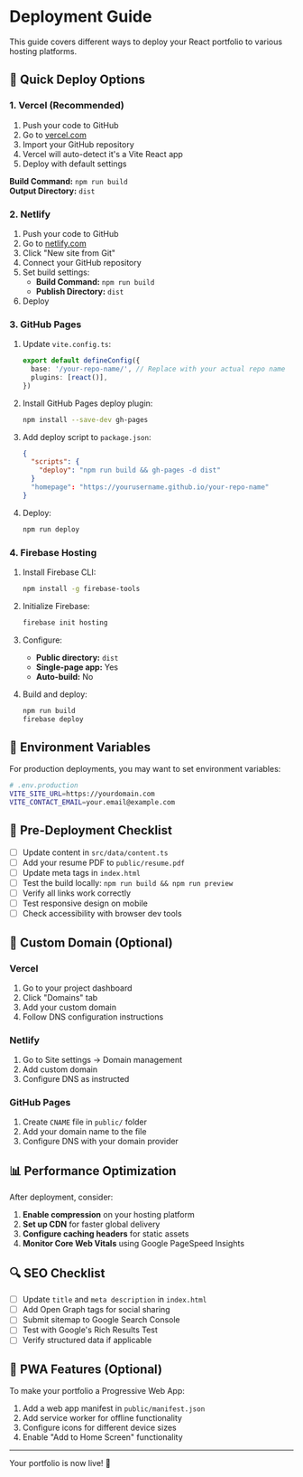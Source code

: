 # Deployment Guide

This guide covers different ways to deploy your React portfolio to various hosting platforms.

## 🚀 Quick Deploy Options

### 1. Vercel (Recommended)
1. Push your code to GitHub
2. Go to [vercel.com](https://vercel.com)
3. Import your GitHub repository
4. Vercel will auto-detect it's a Vite React app
5. Deploy with default settings

**Build Command:** `npm run build`  
**Output Directory:** `dist`

### 2. Netlify
1. Push your code to GitHub
2. Go to [netlify.com](https://netlify.com)
3. Click "New site from Git"
4. Connect your GitHub repository
5. Set build settings:
   - **Build Command:** `npm run build`
   - **Publish Directory:** `dist`
6. Deploy

### 3. GitHub Pages
1. Update `vite.config.ts`:
   ```typescript
   export default defineConfig({
     base: '/your-repo-name/', // Replace with your actual repo name
     plugins: [react()],
   })
   ```

2. Install GitHub Pages deploy plugin:
   ```bash
   npm install --save-dev gh-pages
   ```

3. Add deploy script to `package.json`:
   ```json
   {
     "scripts": {
       "deploy": "npm run build && gh-pages -d dist"
     }
     "homepage": "https://yourusername.github.io/your-repo-name"
   }
   ```

4. Deploy:
   ```bash
   npm run deploy
   ```

### 4. Firebase Hosting
1. Install Firebase CLI:
   ```bash
   npm install -g firebase-tools
   ```

2. Initialize Firebase:
   ```bash
   firebase init hosting
   ```

3. Configure:
   - **Public directory:** `dist`
   - **Single-page app:** Yes
   - **Auto-build:** No

4. Build and deploy:
   ```bash
   npm run build
   firebase deploy
   ```

## 🔧 Environment Variables

For production deployments, you may want to set environment variables:

```bash
# .env.production
VITE_SITE_URL=https://yourdomain.com
VITE_CONTACT_EMAIL=your.email@example.com
```

## 📝 Pre-Deployment Checklist

- [ ] Update content in `src/data/content.ts`
- [ ] Add your resume PDF to `public/resume.pdf`
- [ ] Update meta tags in `index.html`
- [ ] Test the build locally: `npm run build && npm run preview`
- [ ] Verify all links work correctly
- [ ] Test responsive design on mobile
- [ ] Check accessibility with browser dev tools

## 🎯 Custom Domain (Optional)

### Vercel
1. Go to your project dashboard
2. Click "Domains" tab
3. Add your custom domain
4. Follow DNS configuration instructions

### Netlify
1. Go to Site settings → Domain management
2. Add custom domain
3. Configure DNS as instructed

### GitHub Pages
1. Create `CNAME` file in `public/` folder
2. Add your domain name to the file
3. Configure DNS with your domain provider

## 📊 Performance Optimization

After deployment, consider:

1. **Enable compression** on your hosting platform
2. **Set up CDN** for faster global delivery
3. **Configure caching headers** for static assets
4. **Monitor Core Web Vitals** using Google PageSpeed Insights

## 🔍 SEO Checklist

- [ ] Update `title` and `meta description` in `index.html`
- [ ] Add Open Graph tags for social sharing
- [ ] Submit sitemap to Google Search Console
- [ ] Test with Google's Rich Results Test
- [ ] Verify structured data if applicable

## 📱 PWA Features (Optional)

To make your portfolio a Progressive Web App:

1. Add a web app manifest in `public/manifest.json`
2. Add service worker for offline functionality
3. Configure icons for different device sizes
4. Enable "Add to Home Screen" functionality

---

Your portfolio is now live! 🎉
